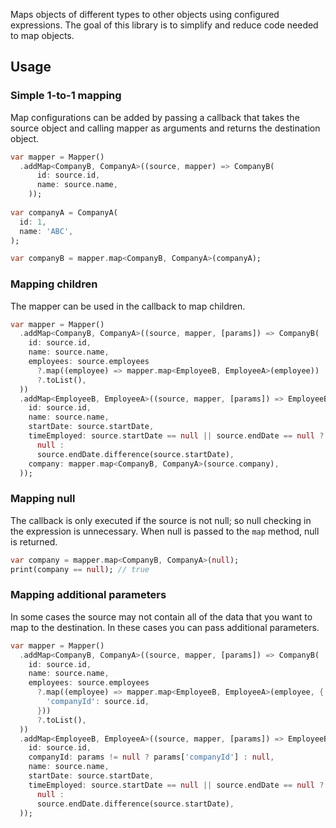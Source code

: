 Maps objects of different types to other objects using configured expressions.
The goal of this library is to simplify and reduce code needed to map objects.

## Usage

### Simple 1-to-1 mapping

Map configurations can be added by passing a callback that takes the source
object and calling mapper as arguments and returns the destination object.

```dart
var mapper = Mapper()
  .addMap<CompanyB, CompanyA>((source, mapper) => CompanyB(
      id: source.id,
      name: source.name,
    ));
  
var companyA = CompanyA(
  id: 1,
  name: 'ABC',
);

var companyB = mapper.map<CompanyB, CompanyA>(companyA);
```

### Mapping children

The mapper can be used in the callback to map children.

```dart
var mapper = Mapper()
  .addMap<CompanyB, CompanyA>((source, mapper, [params]) => CompanyB(
    id: source.id,
    name: source.name,
    employees: source.employees
      ?.map((employee) => mapper.map<EmployeeB, EmployeeA>(employee))
      ?.toList(),
  ))
  .addMap<EmployeeB, EmployeeA>((source, mapper, [params]) => EmployeeB(
    id: source.id,
    name: source.name,
    startDate: source.startDate,
    timeEmployed: source.startDate == null || source.endDate == null ?
      null :
      source.endDate.difference(source.startDate),
    company: mapper.map<CompanyB, CompanyA>(source.company),
  ));
```

### Mapping null

The callback is only executed if the source is not null; so null checking in the
expression is unnecessary. When null is passed to the `map` method, null is
returned.

```dart
var company = mapper.map<CompanyB, CompanyA>(null);
print(company == null); // true
```

### Mapping additional parameters

In some cases the source may not contain all of the data that you want to map
to the destination. In these cases you can pass additional parameters.

```dart
var mapper = Mapper()
  .addMap<CompanyB, CompanyA>((source, mapper, [params]) => CompanyB(
    id: source.id,
    name: source.name,
    employees: source.employees
      ?.map((employee) => mapper.map<EmployeeB, EmployeeA>(employee, {
        'companyId': source.id,
      }))
      ?.toList(),
  ))
  .addMap<EmployeeB, EmployeeA>((source, mapper, [params]) => EmployeeB(
    id: source.id,
    companyId: params != null ? params['companyId'] : null,
    name: source.name,
    startDate: source.startDate,
    timeEmployed: source.startDate == null || source.endDate == null ?
      null :
      source.endDate.difference(source.startDate),
  ));
```
